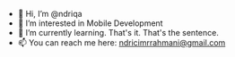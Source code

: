 - 👋 Hi, I’m @ndriqa
- 👀 I’m interested in Mobile Development
- 🌱 I’m currently learning. That's it. That's the sentence.
- 📫 You can reach me here: ndricimrrahmani@gmail.com
